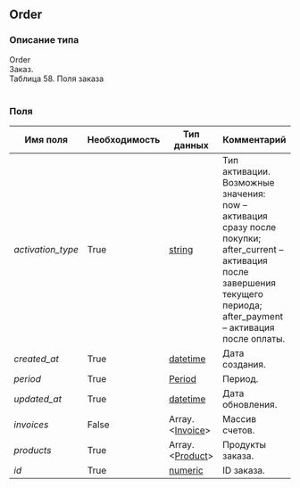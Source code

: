 
## Order

### Описание типа
Order<br/>Заказ.<br/>Таблица 58. Поля заказа<br/><br/>
### Поля

| Имя поля | Необходимость | Тип данных | Комментарий |
|---|---|---|---|
|*activation_type*|True|[string](/docs/types/string.md)|Тип активации.<br/>Возможные значения:	<br/>now – активация сразу после покупки;<br/>after_current – активация после завершения текущего периода;<br/>after_payment – активация после оплаты.<br/>|
|*created_at*|True|[datetime](/docs/types/datetime.md)|Дата создания.<br/>|
|*period*|True|[Period](/docs/types/Period.md)|Период.<br/>|
|*updated_at*|True|[datetime](/docs/types/datetime.md)|Дата обновления.<br/>|
|*invoices*|False|Array.<[Invoice](/docs/types/Invoice.md)>|Массив счетов.<br/>|
|*products*|True|Array.<[Product](/docs/types/Product.md)>|Продукты заказа.<br/>|
|*id*|True|[numeric](/docs/types/numeric.md)|ID заказа.<br/>|
